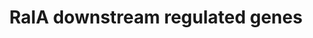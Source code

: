---
annotations:
- id: PW:0000158
  parent: signaling pathway
  type: Pathway Ontology
  value: Ras family mediated signaling pathway
- id: DOID:8552
  parent: disease of cellular proliferation
  type: Disease Ontology
  value: chronic myeloid leukemia
authors:
- Mkutmon
description: Downstream genes of RalA signaling pathways, including the Rac-family
  GTPase-activating protein RLIP (also known as RLIP76 and ralA binding protein 1
  (RALBP1)), CDC42(cell division cycle 42), RAC1 (ras-related C3 botulinum toxin substrate
  1), RAC2, RAC3, the Y-box transcription factor ZO-1-associated nucleic acidbinding
  protein (ZONAB, also known as cold shock domain protein A (CSDA)), and two subunits
  of the exocyst complex, SEC5 (also known as exocyst complex component 2 (EXOC2))
  and EXO84 (also known as EXOC8), which are involved in regulating cell proliferation,
  apoptosis and migration
last-edited: 2015-06-30
organisms:
- Bos taurus
redirect_from:
- /index.php/Pathway:WP3268
- /instance/WP3268
- /instance/WP3268_rr80913
revision: r80913
schema-jsonld:
- '@context': https://schema.org/
  '@id': https://wikipathways.github.io/pathways/WP3268.html
  '@type': Dataset
  creator:
    '@type': Organization
    name: WikiPathways
  description: Downstream genes of RalA signaling pathways, including the Rac-family
    GTPase-activating protein RLIP (also known as RLIP76 and ralA binding protein
    1 (RALBP1)), CDC42(cell division cycle 42), RAC1 (ras-related C3 botulinum toxin
    substrate 1), RAC2, RAC3, the Y-box transcription factor ZO-1-associated nucleic
    acidbinding protein (ZONAB, also known as cold shock domain protein A (CSDA)),
    and two subunits of the exocyst complex, SEC5 (also known as exocyst complex component
    2 (EXOC2)) and EXO84 (also known as EXOC8), which are involved in regulating cell
    proliferation, apoptosis and migration
  keywords:
  - CDC42
  - CSDA
  - EXOC2
  - EXOC8
  - HRAS
  - NRAS
  - RAC1
  - RAC2
  - RAC3
  - RALA
  - RALBP1
  license: CC0
  name: RalA downstream regulated genes
seo: CreativeWork
title: RalA downstream regulated genes
wpid: WP3268
---